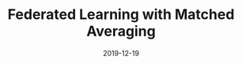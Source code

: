 ---
title: "Federated Learning with Matched Averaging"
excerpt: 'Hongyi Wang, Mikhail Yurochkin, Yuekai Sun, Dimitris Papailiopoulos, Yasaman Khazaeni ($\color{red}{Oral}$, acceptance rate: $\color{red}{1.85%}$) \[[link](https://openreview.net/forum?id=BkluqlSFDS)\]'
date: 2019-12-19
venue: 'ICLR'
pubtype: 'conference'
excerpt_separator: ""
---